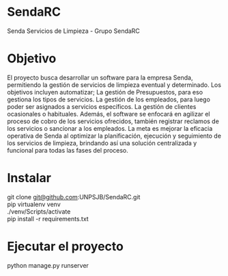 # SendaRC
Senda Servicios de Limpieza - Grupo SendaRC

# Objetivo
El proyecto busca desarrollar un software para la empresa Senda, permitiendo la gestión de servicios de limpieza eventual y determinado. Los objetivos incluyen automatizar; La gestión de Presupuestos, para eso gestiona los tipos de servicios. La gestión de los empleados, para luego poder ser asignados a servicios específicos. La gestión de clientes ocasionales o habituales. Además, el software se enfocará en agilizar el proceso de cobro de los servicios ofrecidos, también registrar reclamos de los servicios o sancionar a los empleados. La meta es mejorar la eficacia operativa de Senda al optimizar la planificación, ejecución y seguimiento de los servicios de limpieza, brindando así una solución centralizada y funcional para todas las fases del proceso.

# Instalar
git clone git@github.com:UNPSJB/SendaRC.git<br>
pip virtualenv venv<br>
./venv/Scripts/activate<br>
pip install -r requirements.txt<br>

# Ejecutar el proyecto
python manage.py runserver
